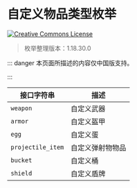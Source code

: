 # 自定义物品类型枚举 <Badge type="danger" text="仅中国版" vertical="super" />

<a rel="license" href="http://creativecommons.org/licenses/by-nc-sa/4.0/"><img alt="Creative Commons License" style="border-width:0" src="https://mirrors.creativecommons.org/presskit/buttons/80x15/svg/by-nc-sa.svg" /></a>

> 枚举整理版本：1.18.30.0

::: danger 本页面所描述的内容仅中国版支持。

:::

| 接口字符串        | 描述             |
| ----------------- | ---------------- |
| `weapon`          | 自定义武器       |
| `armor`           | 自定义盔甲       |
| `egg`             | 自定义蛋         |
| `projectile_item` | 自定义弹射物物品 |
| `bucket`          | 自定义桶         |
| `shield`          | 自定义盾牌       |